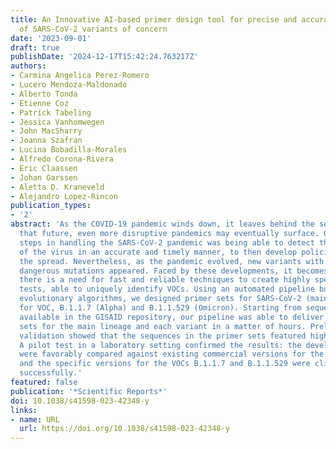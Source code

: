 ```yaml
---
title: An Innovative AI-based primer design tool for precise and accurate detection
  of SARS-CoV-2 variants of concern
date: '2023-09-01'
draft: true
publishDate: '2024-12-17T15:42:24.763217Z'
authors:
- Carmina Angelica Perez-Romero
- Lucero Mendoza-Maldonado
- Alberto Tonda
- Etienne Coz
- Patrick Tabeling
- Jessica Vanhomwegen
- John MacSharry
- Joanna Szafran
- Lucina Bobadilla-Morales
- Alfredo Corona-Rivera
- Eric Claassen
- Johan Garssen
- Aletta D. Kraneveld
- Alejandro Lopez-Rincon
publication_types:
- '2'
abstract: 'As the COVID-19 pandemic winds down, it leaves behind the serious concern
  that future, even more disruptive pandemics may eventually surface. One of the crucial
  steps in handling the SARS-CoV-2 pandemic was being able to detect the presence
  of the virus in an accurate and timely manner, to then develop policies counteracting
  the spread. Nevertheless, as the pandemic evolved, new variants with potentially
  dangerous mutations appeared. Faced by these developments, it becomes clear that
  there is a need for fast and reliable techniques to create highly specific molecular
  tests, able to uniquely identify VOCs. Using an automated pipeline built around
  evolutionary algorithms, we designed primer sets for SARS-CoV-2 (main lineage) and
  for VOC, B.1.1.7 (Alpha) and B.1.1.529 (Omicron). Starting from sequences openly
  available in the GISAID repository, our pipeline was able to deliver the primer
  sets for the main lineage and each variant in a matter of hours. Preliminary in-silico
  validation showed that the sequences in the primer sets featured high accuracy.
  A pilot test in a laboratory setting confirmed the results: the developed primers
  were favorably compared against existing commercial versions for the main lineage,
  and the specific versions for the VOCs B.1.1.7 and B.1.1.529 were clinically tested
  successfully.'
featured: false
publication: '*Scientific Reports*'
doi: 10.1038/s41598-023-42348-y
links:
- name: URL
  url: https://doi.org/10.1038/s41598-023-42348-y
---
```


